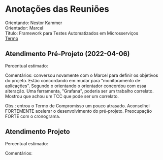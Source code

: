 # Anotações das Reuniões

Orientando: Nestor Kammer  
Orientador: Marcel  
Título: Framework para Testes Automatizados em Microsserviços  
[Termo](./TermoCompromisso.docx "Termo")  

## Atendimento Pré-Projeto (2022-04-06)

Percentual estimado:

Comentários: conversou novamente com o Marcel para definir os objetivos do projeto. Estão concordando em mudar para "monitoramento de aplicações". Segundo o orientando o orientador concordou com essa alteração. Uma ferramenta, "Grafana", poderia ser um trabalho correlato. Mostrou que achou um TCC que pode ser um correlato.  

Obs.: entrou o Termo de Compromisso um pouco atrasado. Aconselhei FORTEMENTE acelerar o desenvolvimento do pré-projeto. Preocupação FORTE com o cronograma.  

## Atendimento Projeto

Percentual estimado:  

Comentários:  
